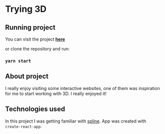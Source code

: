 # Trying 3D

## Running project

You can visit the project **[here](https://spline3d-omega.vercel.app/)**

or clone the repository and run:

### `yarn start`

## About project

I really enjoy visiting some interactive websites, one of them was inspiration for me to start working with 3D. I really enjoyed it!

## Technologies used

In this project I was getting familiar with [spline](https://spline.design/). App was created with `create-react-app`.
